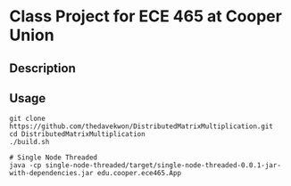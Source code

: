 # Class Project for ECE 465 at Cooper Union
## Description

## Usage
```
git clone https://github.com/thedavekwon/DistributedMatrixMultiplication.git
cd DistributedMatrixMultiplication
./build.sh

# Single Node Threaded
java -cp single-node-threaded/target/single-node-threaded-0.0.1-jar-with-dependencies.jar edu.cooper.ece465.App 
```